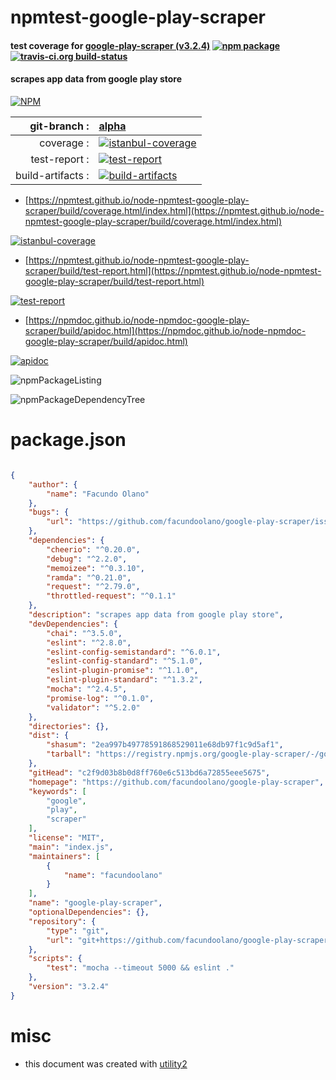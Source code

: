 # npmtest-google-play-scraper

#### test coverage for  [google-play-scraper (v3.2.4)](https://github.com/facundoolano/google-play-scraper)  [![npm package](https://img.shields.io/npm/v/npmtest-google-play-scraper.svg?style=flat-square)](https://www.npmjs.org/package/npmtest-google-play-scraper) [![travis-ci.org build-status](https://api.travis-ci.org/npmtest/node-npmtest-google-play-scraper.svg)](https://travis-ci.org/npmtest/node-npmtest-google-play-scraper)

#### scrapes app data from google play store

[![NPM](https://nodei.co/npm/google-play-scraper.png?downloads=true&downloadRank=true&stars=true)](https://www.npmjs.com/package/google-play-scraper)

| git-branch : | [alpha](https://github.com/npmtest/node-npmtest-google-play-scraper/tree/alpha)|
|--:|:--|
| coverage : | [![istanbul-coverage](https://npmtest.github.io/node-npmtest-google-play-scraper/build/coverage.badge.svg)](https://npmtest.github.io/node-npmtest-google-play-scraper/build/coverage.html/index.html)|
| test-report : | [![test-report](https://npmtest.github.io/node-npmtest-google-play-scraper/build/test-report.badge.svg)](https://npmtest.github.io/node-npmtest-google-play-scraper/build/test-report.html)|
| build-artifacts : | [![build-artifacts](https://npmtest.github.io/node-npmtest-google-play-scraper/glyphicons_144_folder_open.png)](https://github.com/npmtest/node-npmtest-google-play-scraper/tree/gh-pages/build)|

- [https://npmtest.github.io/node-npmtest-google-play-scraper/build/coverage.html/index.html](https://npmtest.github.io/node-npmtest-google-play-scraper/build/coverage.html/index.html)

[![istanbul-coverage](https://npmtest.github.io/node-npmtest-google-play-scraper/build/screenCapture.buildCi.browser.%252Ftmp%252Fbuild%252Fcoverage.lib.html.png)](https://npmtest.github.io/node-npmtest-google-play-scraper/build/coverage.html/index.html)

- [https://npmtest.github.io/node-npmtest-google-play-scraper/build/test-report.html](https://npmtest.github.io/node-npmtest-google-play-scraper/build/test-report.html)

[![test-report](https://npmtest.github.io/node-npmtest-google-play-scraper/build/screenCapture.buildCi.browser.%252Ftmp%252Fbuild%252Ftest-report.html.png)](https://npmtest.github.io/node-npmtest-google-play-scraper/build/test-report.html)

- [https://npmdoc.github.io/node-npmdoc-google-play-scraper/build/apidoc.html](https://npmdoc.github.io/node-npmdoc-google-play-scraper/build/apidoc.html)

[![apidoc](https://npmdoc.github.io/node-npmdoc-google-play-scraper/build/screenCapture.buildCi.browser.%252Ftmp%252Fbuild%252Fapidoc.html.png)](https://npmdoc.github.io/node-npmdoc-google-play-scraper/build/apidoc.html)

![npmPackageListing](https://npmtest.github.io/node-npmtest-google-play-scraper/build/screenCapture.npmPackageListing.svg)

![npmPackageDependencyTree](https://npmtest.github.io/node-npmtest-google-play-scraper/build/screenCapture.npmPackageDependencyTree.svg)



# package.json

```json

{
    "author": {
        "name": "Facundo Olano"
    },
    "bugs": {
        "url": "https://github.com/facundoolano/google-play-scraper/issues"
    },
    "dependencies": {
        "cheerio": "^0.20.0",
        "debug": "^2.2.0",
        "memoizee": "^0.3.10",
        "ramda": "^0.21.0",
        "request": "^2.79.0",
        "throttled-request": "^0.1.1"
    },
    "description": "scrapes app data from google play store",
    "devDependencies": {
        "chai": "^3.5.0",
        "eslint": "^2.8.0",
        "eslint-config-semistandard": "^6.0.1",
        "eslint-config-standard": "^5.1.0",
        "eslint-plugin-promise": "^1.1.0",
        "eslint-plugin-standard": "^1.3.2",
        "mocha": "^2.4.5",
        "promise-log": "^0.1.0",
        "validator": "^5.2.0"
    },
    "directories": {},
    "dist": {
        "shasum": "2ea997b49778591868529011e68db97f1c9d5af1",
        "tarball": "https://registry.npmjs.org/google-play-scraper/-/google-play-scraper-3.2.4.tgz"
    },
    "gitHead": "c2f9d03b8b0d8ff760e6c513bd6a72855eee5675",
    "homepage": "https://github.com/facundoolano/google-play-scraper",
    "keywords": [
        "google",
        "play",
        "scraper"
    ],
    "license": "MIT",
    "main": "index.js",
    "maintainers": [
        {
            "name": "facundoolano"
        }
    ],
    "name": "google-play-scraper",
    "optionalDependencies": {},
    "repository": {
        "type": "git",
        "url": "git+https://github.com/facundoolano/google-play-scraper.git"
    },
    "scripts": {
        "test": "mocha --timeout 5000 && eslint ."
    },
    "version": "3.2.4"
}
```



# misc
- this document was created with [utility2](https://github.com/kaizhu256/node-utility2)
